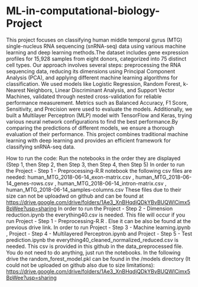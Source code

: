 # ML-in-computational-biology-Project
This project focuses on classifying human middle temporal gyrus (MTG) single-nucleus RNA sequencing (snRNA-seq) data using various machine learning and deep learning methods.The dataset includes gene expression profiles for 15,928 samples from eight donors, categorized into 75 distinct cell types. Our approach involves several steps: preprocessing the RNA sequencing data, reducing its dimensions using Principal Component Analysis (PCA), and applying different machine learning algorithms for classification.
We used models like Logistic Regression, Random Forest, k-Nearest Neighbors, Linear Discriminant Analysis, and Support Vector Machines, validated through nested cross-validation for reliable performance measurement. Metrics such as Balanced Accuracy, F1 Score, Sensitivity, and Precision were used to evaluate the models. Additionally, we built a Multilayer Perceptron (MLP) model with TensorFlow and Keras, trying various neural network configurations to find the best performance.By comparing the predictions of different models, we ensure a thorough evaluation of their performance. This project combines traditional machine learning with deep learning and provides an efficient framework for classifying snRNA-seq data.

How to run the code:
Run the notebooks in the order they are displayed (Step 1, then Step 2, then Step 3, then Step 4, then Step 5)
In order to run the Project - Step 1 - Preprocessing-R.R notebook the following csv files are needed: human_MTG_2018-06-14_exon-matrix.csv , human_MTG_2018-06-14_genes-rows.csv , human_MTG_2018-06-14_intron-matrix.csv , human_MTG_2018-06-14_samples-columns.csv These files due to their size can not be uploadwd on github and can be found at https://drive.google.com/drive/folders/1Ae3_XnBHqdjQDkYBvBUQWlCimx5BpWee?usp=sharing
In order to run the Project - Step 2 - Dimension reduction.ipynb  the everything40.csv is needed. This file will occur if you run Project - Step 1 - Preprocessing-R.R . Else it can be also be found at the previous drive link.
In order to run Project - Step 3 - Machine learning.ipynb , Project - Step 4 - Multilayered Perceptron.ipynb and Project - Step 5 - Test prediction.ipynb the everything40_cleaned_normalized_reduced.csv is needed. This csv is provided in this github in the data_preprocessed file. You do not need to do anything, just run the notebooks.
In the following drive the random_forest_model.pkl can be found in the /models directory (It could not be uploaded on github also due to size limitations):
https://drive.google.com/drive/folders/1Ae3_XnBHqdjQDkYBvBUQWlCimx5BpWee?usp=sharing
